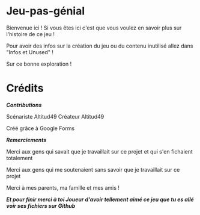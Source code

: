 # Jeu-pas-génial

Bienvenue ici ! Si vous êtes ici c'est que vous voulez en savoir plus sur l'histoire de ce jeu !

Pour avoir des infos sur la création du jeu ou du contenu inutilisé allez dans "Infos et Unused" !

Sur ce bonne exploration !



# Crédits


***Contributions***



Scénariste Altitud49 
Créateur Altitud49 

Créé grâce à Google Forms




***Remerciements***

 
Merci aux gens qui savait que je travaillait sur ce projet et qui s'en fichaient totalement


Merci aux gens qui me soutenaient sans savoir que je travaillait sur ce projet


Merci à mes parents, ma famille et mes amis !


***Et pour finir merci à toi Joueur d'avoir tellement aimé ce jeu que tu es allé voir ses fichiers sur Github***
